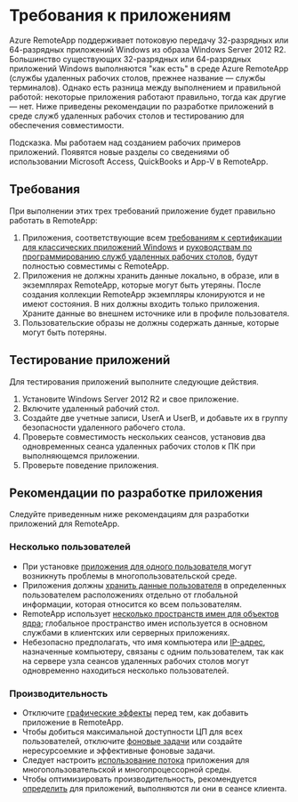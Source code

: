 
<properties
    pageTitle="Требования к приложениям для Azure RemoteApp | Microsoft Azure"
    description="Узнайте подробнее о требованиях для приложений, которые вы хотите использовать в Azure RemoteApp"
    services="remoteapp"
    documentationCenter=""
    authors="lizap"
    manager="mbaldwin" />

<tags
    ms.service="remoteapp"
    ms.workload="compute"
    ms.tgt_pltfrm="na"
    ms.devlang="na"
    ms.topic="article"
    ms.date="12/05/2015"
    ms.author="elizapo" />



# Требования к приложениям
Azure RemoteApp поддерживает потоковую передачу 32-разрядных или 64-разрядных приложений Windows из образа Windows Server 2012 R2. Большинство существующих 32-разрядных или 64-разрядных приложений Windows выполняются "как есть" в среде Azure RemoteApp (службы удаленных рабочих столов, прежнее название — службы терминалов). Однако есть разница между выполнением и правильной работой: некоторые приложения работают правильно, тогда как другие — нет. Ниже приведены рекомендации по разработке приложений в среде служб удаленных рабочих столов и тестированию для обеспечения совместимости.

Подсказка. Мы работаем над созданием рабочих примеров приложений. Появятся новые разделы со сведениями об использовании Microsoft Access, QuickBooks и App-V в RemoteApp.

## Требования
При выполнении этих трех требований приложение будет правильно работать в RemoteApp:

1.	Приложения, соответствующие всем [требованиям к сертификации для классических приложений Windows](https://msdn.microsoft.com/library/windows/desktop/hh749939.aspx) и [руководствам по программированию служб удаленных рабочих столов](https://msdn.microsoft.com/library/aa383490.aspx), будут полностью совместимы с RemoteApp.
2.	Приложения не должны хранить данные локально, в образе, или в экземплярах RemoteApp, которые могут быть утеряны. После создания коллекции RemoteApp экземпляры клонируются и не имеют состояния. В них должны входить только приложения. Храните данные во внешнем источнике или в профиле пользователя.
3.	Пользовательские образы не должны содержать данные, которые могут быть потеряны.  

## Тестирование приложений
Для тестирования приложений выполните следующие действия.

1.	Установите Windows Server 2012 R2 и свое приложение.
2.	Включите удаленный рабочий стол.
3.	Создайте две учетные записи, UserA и UserB, и добавьте их в группу безопасности удаленного рабочего стола.
4.	Проверьте совместимость нескольких сеансов, установив два одновременных сеанса удаленных рабочих столов к ПК при выполняющемся приложении.
5.	Проверьте поведение приложения.

## Рекомендации по разработке приложения
Следуйте приведенным ниже рекомендациям для разработки приложений для RemoteApp.

### Несколько пользователей

- При установке [приложения для одного пользователя ](https://msdn.microsoft.com/library/aa380661.aspx)могут возникнуть проблемы в многопользовательской среде.
- Приложения должны [хранить данные пользователя](https://msdn.microsoft.com/library/aa383452.aspx) в определенных пользователем расположениях отдельно от глобальной информации, которая относится ко всем пользователям.
- RemoteApp использует [несколько пространств имен для объектов ядра](https://msdn.microsoft.com/library/aa382954.aspx); глобальное пространство имен используется в основном службами в клиентских или серверных приложениях.
- Небезопасно предполагать, что имя компьютера или [IP-адрес](https://msdn.microsoft.com/library/aa382942.aspx), назначенные компьютеру, связаны с одним пользователем, так как на сервере узла сеансов удаленных рабочих столов могут одновременно находиться несколько пользователей.

### Производительность
- Отключите [графические эффекты](https://msdn.microsoft.com/library/aa380822.aspx) перед тем, как добавить приложение в RemoteApp.
- Чтобы добиться максимальной доступности ЦП для всех пользователей, отключите [фоновые задачи](https://msdn.microsoft.com/library/aa380665.aspx) или создайте нересурсоемкие и эффективные фоновые задачи.
- Следует настроить [использование потока](https://msdn.microsoft.com/library/aa383520.aspx) приложения для многопользовательской и многопроцессорной среды.
- Чтобы оптимизировать производительность, рекомендуется [определить](https://msdn.microsoft.com/library/aa380798.aspx) для приложений, выполняются ли они в сеансе клиента.

<!---HONumber=AcomDC_1210_2015-->